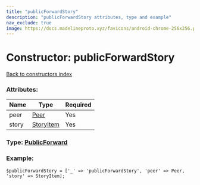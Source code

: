 ```yaml
---
title: "publicForwardStory"
description: "publicForwardStory attributes, type and example"
nav_exclude: true
image: https://docs.madelineproto.xyz/favicons/android-chrome-256x256.png
---
```

# Constructor: publicForwardStory  
[Back to constructors index](/API_docs/constructors/index.html)



### Attributes:

| Name     |    Type       | Required |
|----------|---------------|----------|
|peer|[Peer](/API_docs/types/Peer.html) | Yes|
|story|[StoryItem](/API_docs/types/StoryItem.html) | Yes|



### Type: [PublicForward](/API_docs/types/PublicForward.html)


### Example:

```
$publicForwardStory = ['_' => 'publicForwardStory', 'peer' => Peer, 'story' => StoryItem];
```  
